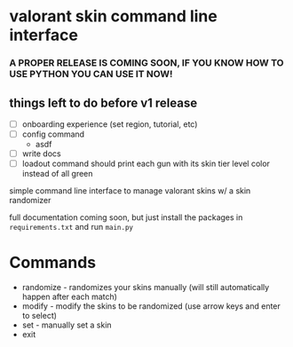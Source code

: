 # valorant skin command line interface
### A PROPER RELEASE IS COMING SOON, IF YOU KNOW HOW TO USE PYTHON YOU CAN USE IT NOW!

## things left to do before v1 release
- [ ] onboarding experience (set region, tutorial, etc)
- [ ] config command
  - asdf 
- [ ] write docs
- [ ] loadout command should print each gun with its skin tier level color instead of all green

simple command line interface to manage valorant skins w/ a skin randomizer

full documentation coming soon, but just install the packages in `requirements.txt` and run `main.py`

# Commands
- randomize - randomizes your skins manually (will still automatically happen after each match)
- modify - modify the skins to be randomized (use arrow keys and enter to select)
- set - manually set a skin
- exit


